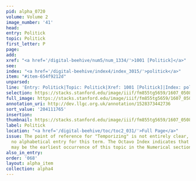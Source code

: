 ```yaml
---
pid: alpha_0720
volume: Volume 2
image_number: '41'
head:
entry: Politick
topic: Politick
first_letter: P
page:
add:
xref: "<a href='/digital-beehive/num5/num_1334/'>1001 [Politick]</a>"
see:
index: "<a href='/digital-beehive/index4/index_3015/'>politick</a>"
item: "#item-654f9212d"
unparsed:
line: 'Entry: Politick|Topic: Politick|Xref: 1001 [Politick]|Index: politick|#item-654f9212d'
selection: https://stacks.stanford.edu/image/iiif/fm855tg5659/1607_0508/265,1765,3111,512/full/0/default.jpg
full_image: https://stacks.stanford.edu/image/iiif/fm855tg5659/1607_0508/full/full/0/default.jpg
annotation_uri: http://dev.llgc.org.uk/annotation/1528373442736
sort_value: '204111765'
insertion:
thumbnail: https://stacks.stanford.edu/image/iiif/fm855tg5659/1607_0508/265,1765,600,180/250,/0/default.jpg
label: Politick
location: "<a href='/digital-beehive/toc/toc2_031/'>Full Page</a>"
issue: The point of reference for "Temporizing" is not entirely clear, as there is
  no alphabetical entry for this term. The Octavo Index indicates that 643 [Temporising]
  may be the earliest occurrence of this topic in the Numerical section of the Alvearium.
also_in_entry:
order: '068'
layout: alpha_item
collection: alpha4
---
```

